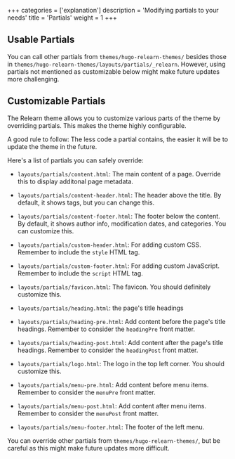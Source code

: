 +++
categories = ['explanation']
description = 'Modifying partials to your needs'
title = 'Partials'
weight = 1
+++

## Usable Partials

You can call other partials from `themes/hugo-relearn-themes/` besides those in `themes/hugo-relearn-themes/layouts/partials/_relearn`. However, using partials not mentioned as customizable below might make future updates more challenging.

## Customizable Partials

The Relearn theme allows you to customize various parts of the theme by overriding partials. This makes the theme highly configurable.

A good rule to follow: The less code a partial contains, the easier it will be to update the theme in the future.

Here's a list of partials you can safely override:

- `layouts/partials/content.html`: The main content of a page. Override this to display additonal page metadata.

- `layouts/partials/content-header.html`: The header above the title. By default, it shows tags, but you can change this.

- `layouts/partials/content-footer.html`: The footer below the content. By default, it shows author info, modification dates, and categories. You can customize this.

- `layouts/partials/custom-header.html`: For adding custom CSS. Remember to include the `style` HTML tag.

- `layouts/partials/custom-footer.html`: For adding custom JavaScript. Remember to include the `script` HTML tag.

- `layouts/partials/favicon.html`: The favicon. You should definitely customize this.

- `layouts/partials/heading.html`: the page's title headings

- `layouts/partials/heading-pre.html`: Add content before the page's title headings. Remember to consider the `headingPre` front matter.

- `layouts/partials/heading-post.html`: Add content after the page's title headings. Remember to consider the `headingPost` front matter.

- `layouts/partials/logo.html`: The logo in the top left corner. You should customize this.

- `layouts/partials/menu-pre.html`: Add content before menu items. Remember to consider the `menuPre` front matter.

- `layouts/partials/menu-post.html`: Add content after menu items. Remember to consider the `menuPost` front matter.

- `layouts/partials/menu-footer.html`: The footer of the left menu.

You can override other partials from `themes/hugo-relearn-themes/`, but be careful as this might make future updates more difficult.
